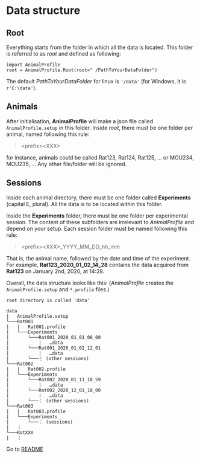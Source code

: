 # Data structure

## Root
Everything starts from the folder in which all the data is located.
This folder is referred to as _root_ and defined as following:
```
import AnimalProfile
root = AnimalProfile.Root(root=" /PathToYourDataFolder")
```
The default _PathToYourDataFolder_ for linux is `'/data'` (for Windows, it is `r'C:\data'`).

## Animals

After initialisation, __AnimalProfile__ will make a json file called `AnimalProfile.setup` in this folder.
Inside _root_, there must be one folder per animal, named following this rule:
> \<prefix>\<XXX> 

for instance, animals could be called Rat123, Rat124, Rat125, ... or MOU234, MOU235, ...
Any other file/folder will be ignored.

## Sessions

Inside each animal directory, there must be one folder called __Experiments__ (capital E, plural).
All the data is to be located within this folder.

Inside the __Experiments__ folder, there must be one folder per experimental session.
The content of these subfolders are irrelevant to _AnimalProfile_ and depend on your setup.
Each session folder must be named following this rule:
> \<prefix>\<XXX>_YYYY_MM_DD_hh_mm

That is, the animal name, followed by the date and time of the experiment.
For example, __Rat123_2020_01_02_14_28__ contains the data acquired from __Rat123__ on January 2nd, 2020, at 14:28.

Overall, the data structure looks like this:
(_AnimalProfile_ creates the `AnimalProfile.setup` and `*.profile` files.)
```
root directory is called 'data'

data
|   AnimalProfile.setup
└───Rat001
|   |   Rat001.profile
|   └───Experiments
|       └───Rat001_2020_01_01_08_00
|           |   …data
|       └───Rat001_2020_01_02_12_01
|           |   …data
|       └───⋮ (other sessions)
└───Rat002
|   |   Rat002.profile
|   └───Experiments
|       └───Rat002_2020_01_11_18_59
|           |   …data
|       └───Rat002_2020_12_01_18_00
|           |   …data
|       └───⋮ (other sessions)
└───Rat003
|   |   Rat003.profile
|   └───Experiments
|       └───⋮ (sessions)
|   ⋮ 
└───RatXXX
|   ⋮
```

Go to [README](../README.md)